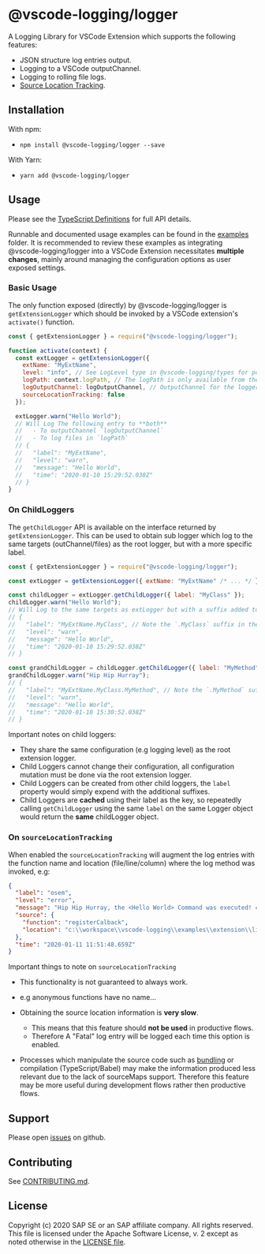 # @vscode-logging/logger

A Logging Library for VSCode Extension which supports the following features:

- JSON structure log entries output.
- Logging to a VSCode outputChannel.
- Logging to rolling file logs.
- [Source Location Tracking](#on-sourcelocationtracking).

## Installation

With npm:

- `npm install @vscode-logging/logger --save`

With Yarn:

- `yarn add @vscode-logging/logger`

## Usage

Please see the [TypeScript Definitions](./api.d.ts) for full API details.

Runnable and documented usage examples can be found in the [examples](../../examples) folder.
It is recommended to review these examples as integrating @vscode-logging/logger into a
VSCode Extension necessitates **multiple changes**, mainly around managing the configuration options
as user exposed settings.

### Basic Usage

The only function exposed (directly) by @vscode-logging/logger is `getExtensionLogger` which
should be invoked by a VSCode extension's `activate()` function.

```javascript
const { getExtensionLogger } = require("@vscode-logging/logger");

function activate(context) {
  const extLogger = getExtensionLogger({
    extName: "MyExtName",
    level: "info", // See LogLevel type in @vscode-logging/types for possible logLevels
    logPath: context.logPath, // The logPath is only available from the `vscode.ExtensionContext`
    logOutputChannel: logOutputChannel, // OutputChannel for the logger
    sourceLocationTracking: false
  });

  extLogger.warn("Hello World");
  // Will Log The following entry to **both**
  //   - To outputChannel `logOutputChannel`
  //   - To log files in `logPath`
  // {
  //   "label": "MyExtName",
  //   "level": "warn",
  //   "message": "Hello World",
  //   "time": "2020-01-10 15:29:52.038Z"
  // }
}
```

### On ChildLoggers

The `getChildLogger` API is available on the interface returned by `getExtensionLogger`.
This can be used to obtain sub logger which log to the same targets (outChannel/files) as
the root logger, but with a more specific label.

```javascript
const { getExtensionLogger } = require("@vscode-logging/logger");

const extLogger = getExtensionLogger({ extName: "MyExtName" /* ... */ });

const childLogger = extLogger.getChildLogger({ label: "MyClass" });
childLogger.warn("Hello World");
// Will Log to the same targets as extLogger but with a suffix added to the `label`
// {
//   "label": "MyExtName.MyClass", // Note the `.MyClass` suffix in the label
//   "level": "warn",
//   "message": "Hello World",
//   "time": "2020-01-10 15:29:52.038Z"
// }

const grandChildLogger = childLogger.getChildLogger({ label: "MyMethod" });
grandChildLogger.warn("Hip Hip Hurray");
// {
//   "label": "MyExtName.MyClass.MyMethod", // Note the `.MyMethod` suffix in the label
//   "level": "warn",
//   "message": "Hello World",
//   "time": "2020-01-10 15:30:52.038Z"
// }
```

Important notes on child loggers:

- They share the same configuration (e.g logging level) as the root extension logger.
- Child Loggers cannot change their configuration, all configuration mutation must be done
  via the root extension logger.
- Child Loggers can be created from other child loggers, the `label` property would simply
  expend with the additional suffixes.
- Child Loggers are **cached** using their label as the key, so repeatedly calling `getChildLogger`
  using the same `label` on the same Logger object would return the **same** childLogger object.

### On `sourceLocationTracking`

When enabled the `sourceLocationTracking` will augment the log entries with the function
name and location (file/line/column) where the log method was invoked, e.g:

```json
{
  "label": "osem",
  "level": "error",
  "message": "Hip Hip Hurray, the <Hello World> Command was executed! counter: <1>",
  "source": {
    "function": "registerCalback",
    "location": "c:\\workspace\\vscode-logging\\examples\\extension\\lib\\commands.js:21:19"
  },
  "time": "2020-01-11 11:51:48.659Z"
}
```

Important things to note on `sourceLocationTracking`

- This functionality is not guaranteed to always work.
- e.g anonymous functions have no name...

- Obtaining the source location information is **very slow**.

  - This means that this feature should **not be used** in productive flows.
  - Therefore A "Fatal" log entry will be logged each time this option is enabled.

- Processes which manipulate the source code such as [bundling][vscode-bundling] or compilation (TypeScript/Babel)
  may make the information produced less relevant due to the lack of sourceMaps support.
  Therefore this feature may be more useful during development flows rather then productive flows.

[vscode-bundling]: https://code.visualstudio.com/api/working-with-extensions/bundling-extension

## Support

Please open [issues](https://github.com/SAP/vscode-logging/issues) on github.

## Contributing

See [CONTRIBUTING.md](./CONTRIBUTING.md).

## License

Copyright (c) 2020 SAP SE or an SAP affiliate company. All rights reserved.
This file is licensed under the Apache Software License, v. 2 except as noted otherwise in the [LICENSE file](../../LICENSE).
